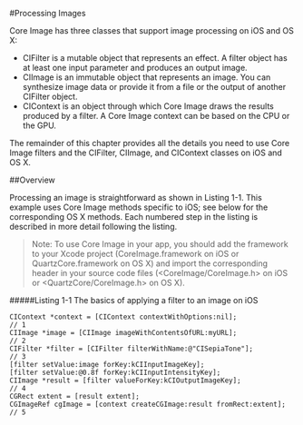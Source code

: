 #Processing Images


Core Image has three classes that support image processing on iOS and OS X:

* CIFilter is a mutable object that represents an effect. A filter object has at least one input parameter and produces an output image.
* CIImage is an immutable object that represents an image. You can synthesize image data or provide it from a file or the output of another CIFilter object.
* CIContext is an object through which Core Image draws the results produced by a filter. A Core Image context can be based on the CPU or the GPU.


The remainder of this chapter provides all the details you need to use Core Image filters and the CIFilter, CIImage, and CIContext classes on iOS and OS X.

##Overview

Processing an image is straightforward as shown in Listing 1-1. This example uses Core Image methods specific to iOS; see below for the corresponding OS X methods. Each numbered step in the listing is described in more detail following the listing.

>Note: To use Core Image in your app, you should add the framework to your Xcode project (CoreImage.framework on iOS or QuartzCore.framework on OS X) and import the corresponding header in your source code files (<CoreImage/CoreImage.h> on iOS or <QuartzCore/CoreImage.h> on OS X).

#####Listing 1-1  The basics of applying a filter to an image on iOS

```Objectivc-C
CIContext *context = [CIContext contextWithOptions:nil];               // 1
CIImage *image = [CIImage imageWithContentsOfURL:myURL];               // 2
CIFilter *filter = [CIFilter filterWithName:@"CISepiaTone"];           // 3
[filter setValue:image forKey:kCIInputImageKey];
[filter setValue:@0.8f forKey:kCIInputIntensityKey];
CIImage *result = [filter valueForKey:kCIOutputImageKey];              // 4
CGRect extent = [result extent];
CGImageRef cgImage = [context createCGImage:result fromRect:extent];   // 5
```
